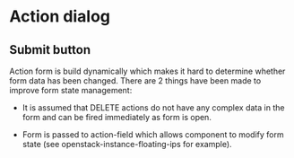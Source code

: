 # Action dialog

## Submit button

Action form is build dynamically which makes it hard to determine whether form data has been changed.
There are 2 things have been made to improve form state management:

- It is assumed that DELETE actions do not have any complex data in the form and can be fired immediately as form is open.

- Form is passed to action-field which allows component to modify form state (see openstack-instance-floating-ips for example).
